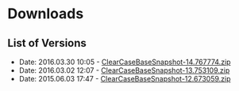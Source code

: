 # Downloads
 
## List of Versions
 
- Date: 2016.03.30 10:05 - [ClearCaseBaseSnapshot-14.767774.zip](https://github.com/Build-Plugins/build-clearcasebasesnapshot/releases/download/14.767774/ClearCaseBaseSnapshot-14.767774.zip)
- Date: 2016.03.02 12:07 - [ClearCaseBaseSnapshot-13.753109.zip](https://github.com/Build-Plugins/build-clearcasebasesnapshot/releases/download/13.753109/ClearCaseBaseSnapshot-13.753109.zip)
- Date: 2015.06.03 17:47 - [ClearCaseBaseSnapshot-12.673059.zip](https://github.com/Build-Plugins/build-clearcasebasesnapshot/releases/download/12.673059/ClearCaseBaseSnapshot-12.673059.zip)

